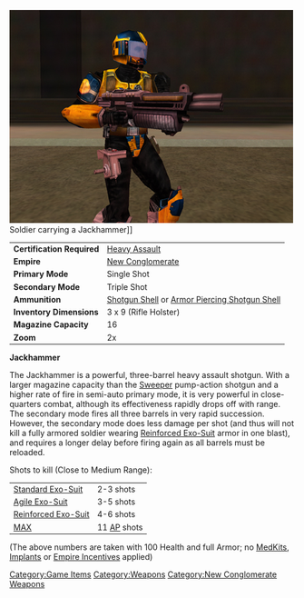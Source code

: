 ![](images/PSScreenShot0243.jpg "fig:PSScreenShot0243.jpg") Soldier carrying a
Jackhammer\]\]

|                            |                                                                                                      |
| -------------------------- | ---------------------------------------------------------------------------------------------------- |
| **Certification Required** | [Heavy Assault](Heavy_Assault.md)                                                                    |
| **Empire**                 | [New Conglomerate](New_Conglomerate.md)                                                              |
| **Primary Mode**           | Single Shot                                                                                          |
| **Secondary Mode**         | Triple Shot                                                                                          |
| **Ammunition**             | [Shotgun Shell](Shotgun_Shell.md) or [Armor Piercing Shotgun Shell](Armor_Piercing_Shotgun_Shell.md) |
| **Inventory Dimensions**   | 3 x 9 (Rifle Holster)                                                                                |
| **Magazine Capacity**      | 16                                                                                                   |
| **Zoom**                   | 2x                                                                                                   |

**Jackhammer**

The Jackhammer is a powerful, three-barrel heavy assault shotgun. With a
larger magazine capacity than the [Sweeper](Sweeper.md)
pump-action shotgun and a higher rate of fire in semi-auto primary mode,
it is very powerful in close-quarters combat, although its effectiveness
rapidly drops off with range. The secondary mode fires all three barrels
in very rapid succession. However, the secondary mode does less damage
per shot (and thus will not kill a fully armored soldier wearing
[Reinforced Exo-Suit](Reinforced_Exo-Suit.md) armor in one
blast), and requires a longer delay before firing again as all barrels
must be reloaded.

Shots to kill (Close to Medium Range):

|                                               |                                  |
| --------------------------------------------- | -------------------------------- |
| [Standard Exo-Suit](Standard_Exo-Suit.md)     | 2-3 shots                        |
| [Agile Exo-Suit](Agile_Exo-Suit.md)           | 3-5 shots                        |
| [Reinforced Exo-Suit](Reinforced_Exo-Suit.md) | 4-6 shots                        |
| [MAX](Mechanized_Assault_Exo-Suit.md)         | 11 [AP](Armor_Piercing.md) shots |

(The above numbers are taken with 100 Health and full Armor; no
[MedKits](MedKit.md), [Implants](Implants.md) or [Empire
Incentives](Empire_Incentives.md) applied)

[Category:Game Items](Category:Game_Items.md)
[Category:Weapons](Category:Weapons.md) [Category:New
Conglomerate Weapons](Category:New_Conglomerate_Weapons.md)
